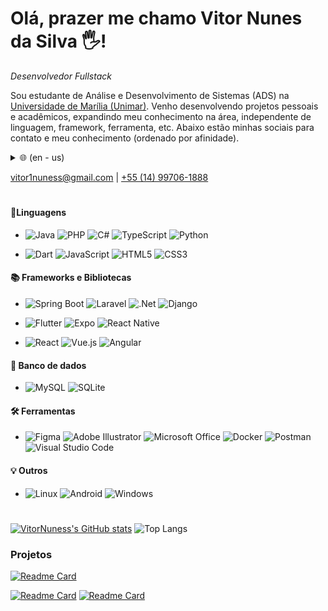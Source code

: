 # Olá, prazer me chamo Vitor Nunes da Silva 🖐!
*Desenvolvedor Fullstack*

Sou estudante de Análise e Desenvolvimento de Sistemas (ADS) na [Universidade de Marília (Unimar)](https://www.unimar.br/). Venho desenvolvendo projetos pessoais e acadêmicos, expandindo meu conhecimento na área, independente de linguagem, framework, ferramenta, etc. Abaixo estão minhas sociais para contato e meu conhecimento (ordenado por afinidade).

<details>
<summary>🌐 (en - us)</summary>  
Hello, nice to meet you, my name is Vitor Nunes Silva 🖐!

*Fullstack Developer*

I am a student of Systems Analysis and Development (ADS) at [University of Marília (Unimar)](https://www.unimar.br/). I have been developing personal and academic projects, expanding my knowledge in the area, regardless of language, framework, tool, etc. Below are my social contacts and my acquaintance (sorted by affinity).

</details>

vitor1nuness@gmail.com | [+55 (14) 99706-1888](https://wa.me/+5514997061888?text=Olá%20Vitor.%20Tudo%20bem?)

#

#### 📄Linguagens
- ![Java](https://img.shields.io/badge/java-%23E34F26.svg?style=for-the-badge&logo=java&logoColor=white)
![PHP](https://img.shields.io/badge/php-%23777BB4.svg?style=for-the-badge&logo=php&logoColor=white)
![C#](https://img.shields.io/badge/c%23-%23239120.svg?style=for-the-badge&logo=csharp&logoColor=white)
![TypeScript](https://img.shields.io/badge/typescript-%23007ACC.svg?style=for-the-badge&logo=typescript&logoColor=white)
![Python](https://img.shields.io/badge/python-3670A0?style=for-the-badge&logo=python&logoColor=ffdd54)

- ![Dart](https://img.shields.io/badge/dart-%231572B6.svg?style=for-the-badge&logo=dart&logoColor=white)
![JavaScript](https://img.shields.io/badge/javascript-%23323330.svg?style=for-the-badge&logo=javascript&logoColor=%23F7DF1E)
![HTML5](https://img.shields.io/badge/html5-%23E34F26.svg?style=for-the-badge&logo=html5&logoColor=white)
![CSS3](https://img.shields.io/badge/css3-%231572B6.svg?style=for-the-badge&logo=css3&logoColor=white)

#### 📚 Frameworks e Bibliotecas
- ![Spring Boot](https://img.shields.io/badge/spring-%23092E20.svg?style=for-the-badge&logo=spring&logoColor=white)
![Laravel](https://img.shields.io/badge/laravel-%23FF2D20.svg?style=for-the-badge&logo=laravel&logoColor=white)
![.Net](https://img.shields.io/badge/.NET-5C2D91?style=for-the-badge&logo=.net&logoColor=white)
![Django](https://img.shields.io/badge/django-%23092E20.svg?style=for-the-badge&logo=django&logoColor=white)

- ![Flutter](https://img.shields.io/badge/flutter-%230db7ed.svg?style=for-the-badge&logo=flutter&logoColor=white)
![Expo](https://img.shields.io/badge/expo-1C1E24?style=for-the-badge&logo=expo&logoColor=#D04A37)
![React Native](https://img.shields.io/badge/react_native-%2320232a.svg?style=for-the-badge&logo=react&logoColor=%2361DAFB)

- ![React](https://img.shields.io/badge/react-%2320232a.svg?style=for-the-badge&logo=react&logoColor=%2361DAFB)
![Vue.js](https://img.shields.io/badge/vuejs-%2335495e.svg?style=for-the-badge&logo=vuedotjs&logoColor=%234FC08D)
![Angular](https://img.shields.io/badge/angular-%23DD0031.svg?style=for-the-badge&logo=angular&logoColor=white)

#### 💾 Banco de dados

- ![MySQL](https://img.shields.io/badge/mysql-4479A1.svg?style=for-the-badge&logo=mysql&logoColor=white)
![SQLite](https://img.shields.io/badge/sqlite-%2307405e.svg?style=for-the-badge&logo=sqlite&logoColor=white)

#### 🛠 Ferramentas
- ![Figma](https://img.shields.io/badge/figma-%23F24E1E.svg?style=for-the-badge&logo=figma&logoColor=white)
![Adobe Illustrator](https://img.shields.io/badge/adobe%20illustrator-%23FF9A00.svg?style=for-the-badge&logo=adobe%20illustrator&logoColor=white)
![Microsoft Office](https://img.shields.io/badge/Microsoft_Office-D83B01?style=for-the-badge&logo=microsoft-office&logoColor=white)
![Docker](https://img.shields.io/badge/docker-%230db7ed.svg?style=for-the-badge&logo=docker&logoColor=white)
![Postman](https://img.shields.io/badge/Postman-FF6C37?style=for-the-badge&logo=postman&logoColor=white)
![Visual Studio Code](https://img.shields.io/badge/Visual%20Studio%20Code-0078d7.svg?style=for-the-badge&logo=visual-studio-code&logoColor=white)

#### 💡 Outros
- ![Linux](https://img.shields.io/badge/Linux-FCC624?style=for-the-badge&logo=linux&logoColor=black)
![Android](https://img.shields.io/badge/Android-3DDC84?style=for-the-badge&logo=android&logoColor=white)
![Windows](https://img.shields.io/badge/Windows-0078D6?style=for-the-badge&logo=windows&logoColor=white)

#

[![VitorNuness's GitHub stats](https://github-readme-stats.vercel.app/api?username=VitorNuness&show_icons=true&theme=transparent&rank_icon=github)](https://github.com/anuraghazra/github-readme-stats)
![Top Langs](https://github-readme-stats.vercel.app/api/top-langs/?username=VitorNuness&layout=compact&theme=transparent&langs_count=8)

### Projetos

[![Readme Card](https://github-readme-stats.vercel.app/api/pin/?username=VitorNuness&repo=sellers&theme=transparent)](https://github.com/anuraghazra/github-readme-stats)

[![Readme Card](https://github-readme-stats.vercel.app/api/pin/?username=VitorNuness&repo=checkout-inteligente-front&theme=transparent)](https://github.com/anuraghazra/github-readme-stats)
[![Readme Card](https://github-readme-stats.vercel.app/api/pin/?username=VitorNuness&repo=checkout-inteligente-back&theme=transparent)](https://github.com/anuraghazra/github-readme-stats)
